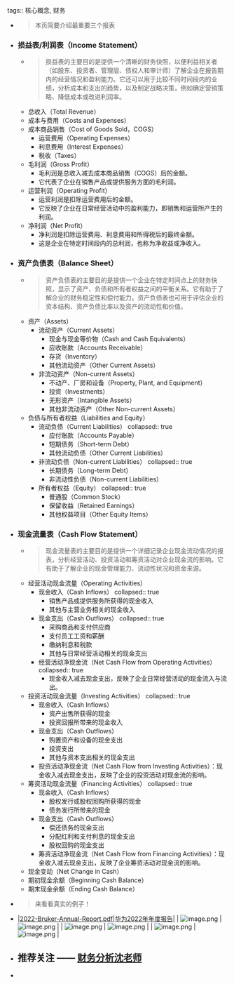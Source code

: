 tags:: 核心概念, 财务

- >本页简要介绍最重要三个报表
- ### 损益表/利润表（Income Statement）
	- >损益表的主要目的是提供一个清晰的财务快照，以便利益相关者（如股东、投资者、管理层、债权人和审计师）了解企业在报告期内的经营情况和盈利能力。它还可以用于比较不同时间段内的业绩，分析成本和支出的趋势，以及制定战略决策，例如确定营销策略、降低成本或改进利润率。
	- 总收入（Total Revenue）
	- 成本与费用（Costs and Expenses）
	- 成本商品销售（Cost of Goods Sold，COGS）
		- 运营费用（Operating Expenses）
		- 利息费用（Interest Expenses）
		- 税收（Taxes）
	- 毛利润（Gross Profit）
		- 毛利润是总收入减去成本商品销售（COGS）后的金额。
		- 它代表了企业在销售产品或提供服务方面的毛利润。
	- 运营利润（Operating Profit）
		- 运营利润是扣除运营费用后的金额。
		- 它反映了企业在日常经营活动中的盈利能力，即销售和运营所产生的利润。
	- 净利润（Net Profit）
		- 净利润是扣除运营费用、利息费用和所得税后的最终金额。
		- 这是企业在特定时间段内的总利润，也称为净收益或净收入。
- ### 资产负债表（Balance Sheet）
	- >资产负债表的主要目的是提供一个企业在特定时间点上的财务快照，显示了资产、负债和所有者权益之间的平衡关系。它有助于了解企业的财务稳定性和偿付能力。资产负债表也可用于评估企业的资本结构、资产负债比率以及资产的流动性和价值。
	- 资产（Assets）
		- 流动资产（Current Assets）
			- 现金与现金等价物（Cash and Cash Equivalents）
			- 应收账款（Accounts Receivable）
			- 存货（Inventory）
			- 其他流动资产（Other Current Assets）
		- 非流动资产（Non-current Assets）
			- 不动产、厂房和设备（Property, Plant, and Equipment）
			- 投资（Investments）
			- 无形资产（Intangible Assets）
			- 其他非流动资产（Other Non-current Assets）
	- 负债与所有者权益（Liabilities and Equity）
		- 流动负债（Current Liabilities）
		  collapsed:: true
			- 应付账款（Accounts Payable）
			- 短期债务（Short-term Debt）
			- 其他流动负债（Other Current Liabilities）
		- 非流动负债（Non-current Liabilities）
		  collapsed:: true
			- 长期债务（Long-term Debt）
			- 非流动性负债（Non-current Liabilities）
		- 所有者权益（Equity）
		  collapsed:: true
			- 普通股（Common Stock）
			- 保留收益（Retained Earnings）
			- 其他权益项目（Other Equity Items）
- ### 现金流量表（Cash Flow Statement）
	- >现金流量表的主要目的是提供一个详细记录企业现金流动情况的报表，分析经营活动、投资活动和筹资活动对企业现金流的影响。它有助于了解企业的现金管理能力、流动性状况和资金来源。
	- 经营活动现金流量（Operating Activities）
		- 现金收入（Cash Inflows）
		  collapsed:: true
			- 销售产品或提供服务所获得的现金收入
			- 其他与主营业务相关的现金收入
		- 现金支出（Cash Outflows）
		  collapsed:: true
			- 采购商品和支付供应商
			- 支付员工工资和薪酬
			- 缴纳利息和税款
			- 其他与日常经营活动相关的现金支出
		- 经营活动净现金流（Net Cash Flow from Operating Activities）
		  collapsed:: true
			- 现金收入减去现金支出，反映了企业日常经营活动的现金流入与流出。
	- 投资活动现金流量（Investing Activities）
	  collapsed:: true
		- 现金收入（Cash Inflows）
			- 资产出售所获得的现金
			- 投资回报所带来的现金收入
		- 现金支出（Cash Outflows）
			- 购置资产和设备的现金支出
			- 投资支出
			- 其他与资本支出相关的现金支出
		- 投资活动净现金流（Net Cash Flow from Investing Activities）：现金收入减去现金支出，反映了企业的投资活动对现金流的影响。
	- 筹资活动现金流量（Financing Activities）
	  collapsed:: true
		- 现金收入（Cash Inflows）
			- 股权发行或股权回购所获得的现金
			- 债务发行所带来的现金
		- 现金支出（Cash Outflows）
			- 偿还债务的现金支出
			- 分配红利和支付利息的现金支出
			- 股权回购的现金支出
		- 筹资活动净现金流（Net Cash Flow from Financing Activities）：现金收入减去现金支出，反映了企业筹资活动对现金流的影响。
	- 现金变动（Net Change in Cash）
	- 期初现金余额（Beginning Cash Balance）
	- 期末现金余额（Ending Cash Balance）
- >来看看真实的例子！
- |[2022-Bruker-Annual-Report.pdf](https://s22.q4cdn.com/617463959/files/doc_financials/2022/ar/2022-Bruker-Annual-Report.pdf)|[华为2022年年度报告](https://www-file.huawei.com/minisite/media/annual_report/annual_report_2022_cn.pdf)|
  | ![image.png](../assets/image_1694535088159_0.png) | ![image.png](../assets/image_1694535381772_0.png) |
  | ![image.png](../assets/image_1694534869318_0.png) | ![image.png](../assets/image_1694535451979_0.png) |
  | ![image.png](../assets/image_1694535140473_0.png) | ![image.png](../assets/image_1694535572649_0.png) |
- ## 推荐关注 —— [财务分析沈老师](https://space.bilibili.com/504556764)
-